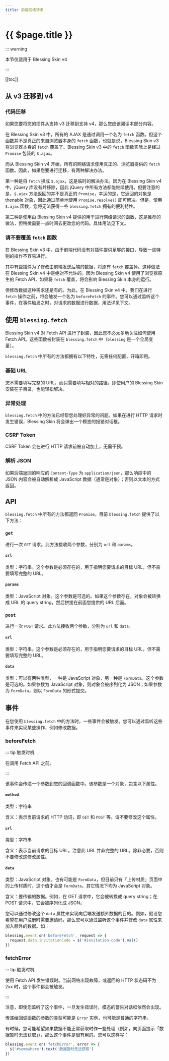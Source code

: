 ```yaml
---
title: 前端网络请求
---
```


# {{ $page.title }}

::: warning

本节仅适用于 Blessing Skin v4

:::

[[toc]]

## 从 v3 迁移到 v4

### 代码迁移

如果您要将您的插件从支持 v3 迁移到支持 v4，那么您应该阅读本部分内容。

在 Blessing Skin v3 中，所有的 AJAX 是通过调用一个名为 `fetch` 函数。但这个函数并不是真正的来自浏览器本身的 `fetch` 函数，也就是说，Blessing Skin v3 将浏览器本身的 `fetch` 覆盖了。Blessing Skin v3 中的 `fetch` 函数实际上是经过 `Promise` 包装的 `$.ajax`。

而从 Blessing Skin v4 开始，所有的网络请求使用真正的、浏览器提供的 `fetch` 函数。因此，如果您要进行迁移，有两种解决办法。

第一种是将 `fetch` 换成 `$.ajax`，这是临时的解决办法。因为在 Blessing Skin v4 中，jQuery 库没有并移除，因此 jQuery 中所有方法都能继续使用。但要注意的是，`$.ajax` 方法返回的并不是真正的 `Promise`，幸运的是，它返回的对象是 thenable 对象，因此通过简单地使用 `Promise.resolve()` 即可解决。但是，使用 `$.ajax` 函数，您将无法获得一些 `blessing.fetch` 拥有的便利特性。

第二种是使用由 Blessing Skin v4 提供的用于进行网络请求的函数，这是推荐的做法，但稍微需要一点时间去更改您的代码。具体用法见下文。

### 请不要覆盖 `fetch` 函数

在 Blessing Skin v3 中，由于前端代码没有对插件提供足够的接口，导致一些特别的操作不容易进行。

其中有些插件为了修改由前端发送后端的数据，将原有 `fetch` 覆盖掉。这种做法在 Blessing Skin v4 中是绝对不允许的。因为 Blessing Skin v4 使用了浏览器原生的 Fetch API，如果将 `fetch` 覆盖，将会影响 Blessing Skin 本身的运行。

但修改数据这种需求还是有的。为此，在 Blessing Skin v4 中，我们在进行 `fetch` 操作之前，将会触发一个名为 `beforeFetch` 的事件。您可以通过监听这个事件，在事件触发之时，对请求的数据进行数据，用法详见下文。

## 使用 `blessing.fetch`

Blessing Skin v4 对 Fetch API 进行了封装，因此您不必太多地关注如何使用 Fetch API。这些函数被封装在 `blessing.fetch` 中（`blessing` 是一个全局变量）。

`blessing.fetch` 中所有的方法都拥有以下特性，无需任何配置，开箱即用。

### 基础 URL

您不需要填写完整的 URL，而只需要填写相对的路径。即使用户的 Blessing Skin 安装在子目录，也能轻松解决。

### 异常处理

`blessing.fetch` 中的方法已经帮您处理好异常的问题。如果在进行 HTTP 请求时发生错误，Blessing Skin 将会弹出一个模态的报错对话框。

### CSRF Token

CSRF Token 会在进行 HTTP 请求前被自动加上，无需干预。

### 解析 JSON

如果后端返回的响应的 `Content-Type` 为 `application/json`，那么响应中的 JSON 内容会被自动解析成 JavaScript 数据（通常是对象）；否则以文本的方式返回。

## API

`blessing.fetch` 中所有的方法都返回 `Promise`。目前 `blessing.fetch` 提供了以下方法：

### `get`

进行一次 `GET` 请求。此方法接收两个参数，分别为 `url` 和 `params`。

#### `url`

类型：字符串。这个参数是必须存在的，用于指明您要请求的目标 URL，但不需要填写完整的 URL。

#### `params`

类型：JavaScript 对象。这个参数是可选的。如果这个参数存在，对象会被转换成 URL 的 query string，然后拼接在前面您提供的 URL 后面。

### `post`

进行一次 `POST` 请求。此方法接收两个参数，分别为 `url` 和 `data`。

#### `url`

类型：字符串。这个参数是必须存在的，用于指明您要请求的目标 URL，但不需要填写完整的 URL。

#### `data`

类型：可以有两种类型，一种是 JavaScript 对象，另一种是 `FormData`。这个参数是可选的。如果参数为 JavaScript 对象，则对象会被序列化为 JSON；如果参数为 `FormData`，则以 `FormData` 的形式提交。

## 事件

在您使用 `blessing.fetch` 中的方法时，一些事件会被触发。您可以通过监听这些事件来实现某些操作，例如修改数据。

### beforeFetch

::: tip 触发时机

在调用 Fetch API 之前。

:::

该事件会传递一个参数到您的回调函数中。该参数是一个对象，包含以下属性。

#### `method`

类型：字符串

含义：表示当前请求的 HTTP 动词，即 `GET` 和 `POST` 等。请不要修改这个属性。

#### `url`

类型：字符串

含义：表示当前请求的目标 URL。注意此 URL 并非完整的 URL。除非必要，否则不要修改这修改属性。

#### `data`

类型：JavaScript 对象。也有可能是 `FormData`，但目前只有「上传材质」页面中的上传材质时，这个值才会是 `FormData`，其它情况下均为 JavaScript 对象。

含义：要传输的数据。例如，在 GET 请求中，它会被转换成 query string；在 POST 请求中，它会被序列化成 JSON。

您可以通过修改这个 `data` 属性来实现向后端发送额外数据的目的。例如，假设您希望在用户注册时需要邀请码，那么您可以通过监听这个事件并修改 `data` 属性来加入额外的数据。如：

```javascript
blessing.event.on('beforeFetch', request => {
  request.data.invitationCode = $('#invitation-code').val()
})
```

### fetchError

::: tip 触发时机

使用 Fetch API 发生错误时。当前网络出现故障，或返回的 HTTP 状态码不为 2xx 时，这个事件都会被触发。

:::

注意，即使您监听了这个事件，一旦发生错误时，模态的警告对话框依然会出现。

传递给回调函数的参数的类型可能是 `Error` 实例，也可能是普通的字符串。

有时候，您可能希望如果数据不能正常获取时作一些处理（例如，向页面提示「数据暂时无法获取」），那么这个事件是很有用的。您可以这样写：

```javascript
blessing.event.on('fetchError', error => {
  $('#somewhere').text('数据暂时无法获取')
})
```
